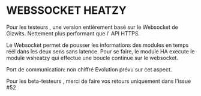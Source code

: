 # WEBSSOCKET HEATZY

Pour les testeurs , une version entièrement basé sur le Websocket de Gizwits.
Nettement plus performant que l' API HTTPS.

Le Websocket permet de pousser les informations des modules en temps réél dans les deux sens sans latence.
Pour se faire, le module HA execute le module wsheatzy qui effectue une boucle continue sur le websocket.

Port de communication: non chiffré
Evolution prévu sur cet aspect.

Pour les beta-testeurs , merci de faire vos retours uniquement dans l'issue #52
